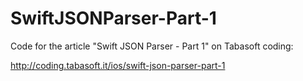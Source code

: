 SwiftJSONParser-Part-1
==========================

Code for the article "Swift JSON Parser - Part 1" on Tabasoft coding:

http://coding.tabasoft.it/ios/swift-json-parser-part-1